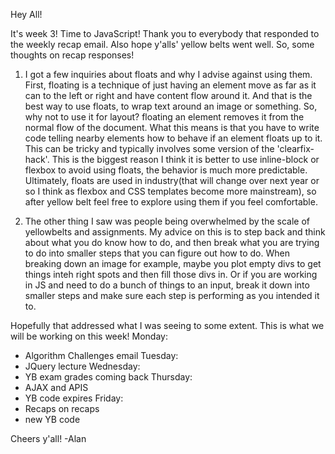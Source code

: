 Hey All!

It's week 3! Time to JavaScript! Thank you to everybody that responded to the weekly recap email. Also hope y'alls' yellow belts went well. So, some thoughts on recap responses!

1) I got a few inquiries about floats and why I advise against using them. First, floating is a technique of just having an element move as far as it can to the left or right and have content flow around it. And that is the best way to use floats, to wrap text around an image or something. So, why not to use it for layout? floating an element removes it from the normal flow of the document. What this means is that you have to write code telling nearby elements how to behave if an element floats up to it. This can be tricky and typically involves some version of the 'clearfix-hack'. This is the biggest reason I think it is better to use inline-block or flexbox to avoid using floats, the behavior is much more predictable. Ultimately, floats are used in industry(that will change over next year or so I think as flexbox and CSS templates become more mainstream), so after yellow belt feel free to explore using them if you feel comfortable.

2) The other thing I saw was people being overwhelmed by the scale of yellowbelts and assignments. My advice on this is to step back and think about what you do know how to do, and then break what you are trying to do into smaller steps that  you can figure out how to do. When breaking down an image for example, maybe you plot empty divs to get things inteh right spots and then fill those divs in. Or if you are working in JS and need to do a bunch of things to an input, break it down into smaller steps and make sure each step is performing as you intended it to.

Hopefully that addressed what I was seeing to some extent. This is what we will be working on this week!
Monday:
  - Algorithm Challenges email
Tuesday:
  - JQuery lecture
Wednesday:
  - YB exam grades coming back
Thursday:
  - AJAX and APIS
  - YB code expires
Friday:
  - Recaps on recaps
  - new YB code

Cheers y'all!
-Alan
